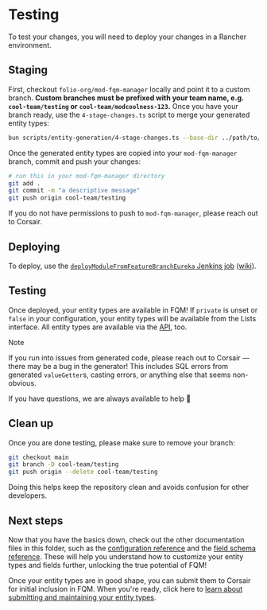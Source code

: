 # Testing

To test your changes, you will need to deploy your changes in a Rancher environment.

## Staging

First, checkout `folio-org/mod-fqm-manager` locally and point it to a custom branch. **Custom branches must be prefixed with your team name, e.g. `cool-team/testing` or `cool-team/modcoolness-123`.** Once you have your branch ready, use the `4-stage-changes.ts` script to merge your generated entity types:

```sh
bun scripts/entity-generation/4-stage-changes.ts --base-dir ../path/to/mod-fqm-manager < out/issues.log
```

Once the generated entity types are copied into your `mod-fqm-manager` branch, commit and push your changes:

```sh
# run this in your mod-fqm-manager directory
git add .
git commit -m "a descriptive message"
git push origin cool-team/testing
```

If you do not have permissions to push to `mod-fqm-manager`, please reach out to Corsair.

## Deploying

To deploy, use the [`deployModuleFromFeatureBranchEureka` Jenkins job](https://jenkins.ci.folio.org/job/folioDevTools/job/moduleDeployment/job/deployModuleFromFeatureBranchEureka/) ([wiki](https://folio-org.atlassian.net/wiki/x/ZIDFKQ)).

## Testing

Once deployed, your entity types are available in FQM! If `private` is unset or `false` in your configuration, your entity types will be available from the Lists interface. All entity types are available via the [API](https://s3.amazonaws.com/foliodocs/api/folio-query-tool-metadata/s/queryTool.html#tag/fqlQuery), too.

> [!NOTE]
> If you run into issues from generated code, please reach out to Corsair — there may be a bug in the generator! This includes SQL errors from generated `valueGetter`s, casting errors, or anything else that seems non-obvious.
>
> If you have questions, we are always available to help 🚀

## Clean up

Once you are done testing, please make sure to remove your branch:

```sh
git checkout main
git branch -D cool-team/testing
git push origin --delete cool-team/testing
```

Doing this helps keep the repository clean and avoids confusion for other developers.

## Next steps

Now that you have the basics down, check out the other documentation files in this folder, such as the [configuration reference](config-schema.md) and the [field schema reference](field-schema.md). These will help you understand how to customize your entity types and fields further, unlocking the true potential of FQM!

Once your entity types are in good shape, you can submit them to Corsair for initial inclusion in FQM. When you're ready, click here to [learn about submitting and maintaining your entity types](07-maintenance.md).
